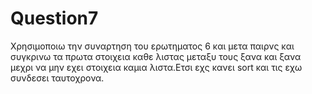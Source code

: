 # Question7
Χρησιμοποιω την συναρτηση του ερωτηματος 6 και μετα παιρνς και συγκρινω τα πρωτα στοιχεια καθε λιστας μεταξυ τους ξανα και ξανα μεχρι να μην εχει στοιχεια καμια λιστα.Ετσι εχς κανει sort και τις εχω συνδεσει ταυτοχρονα.